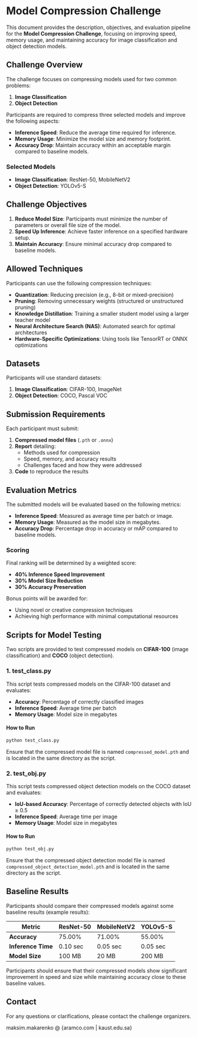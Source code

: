 # Model Compression Challenge

This document provides the description, objectives, and evaluation pipeline for the **Model Compression Challenge**, focusing on improving speed, memory usage, and maintaining accuracy for image classification and object detection models.

## Challenge Overview
The challenge focuses on compressing models used for two common problems:
1. **Image Classification**
2. **Object Detection**

Participants are required to compress three selected models and improve the following aspects:
- **Inference Speed**: Reduce the average time required for inference.
- **Memory Usage**: Minimize the model size and memory footprint.
- **Accuracy Drop**: Maintain accuracy within an acceptable margin compared to baseline models.

### Selected Models
- **Image Classification**: ResNet-50, MobileNetV2
- **Object Detection**: YOLOv5-S

## Challenge Objectives
1. **Reduce Model Size**: Participants must minimize the number of parameters or overall file size of the model.
2. **Speed Up Inference**: Achieve faster inference on a specified hardware setup.
3. **Maintain Accuracy**: Ensure minimal accuracy drop compared to baseline models.

## Allowed Techniques
Participants can use the following compression techniques:
- **Quantization**: Reducing precision (e.g., 8-bit or mixed-precision)
- **Pruning**: Removing unnecessary weights (structured or unstructured pruning)
- **Knowledge Distillation**: Training a smaller student model using a larger teacher model
- **Neural Architecture Search (NAS)**: Automated search for optimal architectures
- **Hardware-Specific Optimizations**: Using tools like TensorRT or ONNX optimizations

## Datasets
Participants will use standard datasets:
1. **Image Classification**: CIFAR-100, ImageNet
2. **Object Detection**: COCO, Pascal VOC

## Submission Requirements
Each participant must submit:
1. **Compressed model files** (`.pth` or `.onnx`)
2. **Report** detailing:
   - Methods used for compression
   - Speed, memory, and accuracy results
   - Challenges faced and how they were addressed
3. **Code** to reproduce the results

## Evaluation Metrics
The submitted models will be evaluated based on the following metrics:
- **Inference Speed**: Measured as average time per batch or image.
- **Memory Usage**: Measured as the model size in megabytes.
- **Accuracy Drop**: Percentage drop in accuracy or mAP compared to baseline models.

### Scoring
Final ranking will be determined by a weighted score:
- **40% Inference Speed Improvement**
- **30% Model Size Reduction**
- **30% Accuracy Preservation**

Bonus points will be awarded for:
- Using novel or creative compression techniques
- Achieving high performance with minimal computational resources

## Scripts for Model Testing
Two scripts are provided to test compressed models on **CIFAR-100** (image classification) and **COCO** (object detection).

### 1. **test_class.py**
This script tests compressed models on the CIFAR-100 dataset and evaluates:
- **Accuracy**: Percentage of correctly classified images
- **Inference Speed**: Average time per batch
- **Memory Usage**: Model size in megabytes

#### How to Run
```bash
python test_class.py
```
Ensure that the compressed model file is named `compressed_model.pth` and is located in the same directory as the script.

### 2. **test_obj.py**
This script tests compressed object detection models on the COCO dataset and evaluates:
- **IoU-based Accuracy**: Percentage of correctly detected objects with IoU ≥ 0.5
- **Inference Speed**: Average time per image
- **Memory Usage**: Model size in megabytes

#### How to Run
```bash
python test_obj.py
```
Ensure that the compressed object detection model file is named `compressed_object_detection_model.pth` and is located in the same directory as the script.

## Baseline Results
Participants should compare their compressed models against some baseline results (example results):

| Metric                | ResNet-50 | MobileNetV2 | YOLOv5-S |
|-----------------------|-----------|-------------|----------|
| **Accuracy**          | 75.00%    | 71.00%      | 55.00%   |
| **Inference Time**    | 0.10 sec  | 0.05 sec    | 0.05 sec |
| **Model Size**        | 100 MB    | 20 MB       | 200 MB   |

Participants should ensure that their compressed models show significant improvement in speed and size while maintaining accuracy close to these baseline values.

## Contact
For any questions or clarifications, please contact the challenge organizers.

maksim.makarenko @ {aramco.com | kaust.edu.sa}


